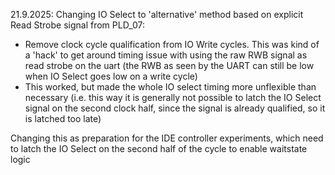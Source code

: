 21.9.2025:
Changing IO Select to 'alternative' method based on explicit Read Strobe signal from PLD_07:
 - Remove clock cycle qualification from IO Write cycles. This was kind of a 'hack' to get around timing issue with using the raw RWB signal as read strobe on the uart (the RWB as seen by the UART can still be low when IO Select goes low on a write cycle)
 - This worked, but made the whole IO select timing more unflexible than necessary (i.e. this way it is generally not possible to latch the IO Select signal on the second clock half, since the signal is already qualified, so it is latched too late)

Changing this as preparation for the IDE controller experiments, which need to latch the IO Select on the second half of the cycle to enable waitstate logic
